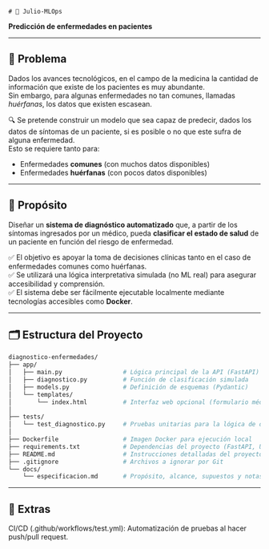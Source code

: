     # 🧠 Julio-MLOps  
**Predicción de enfermedades en pacientes**

---

## 📌 Problema

Dados los avances tecnológicos, en el campo de la medicina la cantidad de información que existe de los pacientes es muy abundante.  
Sin embargo, para algunas enfermedades no tan comunes, llamadas *huérfanas*, los datos que existen escasean.  

🔍 Se pretende construir un modelo que sea capaz de predecir, dados los datos de síntomas de un paciente, si es posible o no que este sufra de alguna enfermedad.  
Esto se requiere tanto para:

- Enfermedades **comunes** (con muchos datos disponibles)
- Enfermedades **huérfanas** (con pocos datos disponibles)

---

## 🎯 Propósito

Diseñar un **sistema de diagnóstico automatizado** que, a partir de los síntomas ingresados por un médico, pueda **clasificar el estado de salud** de un paciente en función del riesgo de enfermedad.

✅ El objetivo es apoyar la toma de decisiones clínicas tanto en el caso de enfermedades comunes como huérfanas.  
✅ Se utilizará una lógica interpretativa simulada (no ML real) para asegurar accesibilidad y comprensión.  
✅ El sistema debe ser fácilmente ejecutable localmente mediante tecnologías accesibles como **Docker**.

---

## 🗂️ Estructura del Proyecto

```bash
diagnostico-enfermedades/
├── app/
│   ├── main.py                 # Lógica principal de la API (FastAPI)
│   ├── diagnostico.py          # Función de clasificación simulada
│   ├── models.py               # Definición de esquemas (Pydantic)
│   └── templates/
│       └── index.html          # Interfaz web opcional (formulario médico)
│
├── tests/
│   └── test_diagnostico.py     # Pruebas unitarias para la lógica de diagnóstico
│
├── Dockerfile                  # Imagen Docker para ejecución local
├── requirements.txt            # Dependencias del proyecto (FastAPI, Uvicorn, etc.)
├── README.md                   # Instrucciones detalladas del proyecto
├── .gitignore                  # Archivos a ignorar por Git
└── docs/
    └── especificacion.md       # Propósito, alcance, supuestos y notas técnicas

```
---

## 🚀 Extras

CI/CD (.github/workflows/test.yml): Automatización de pruebas al hacer push/pull request.


